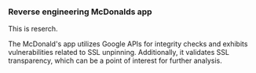 ### Reverse engineering McDonalds app

This is reserch.

The McDonald's app utilizes Google APIs for integrity checks and exhibits vulnerabilities related to SSL unpinning. Additionally, it validates SSL transparency, which can be a point of interest for further analysis.
